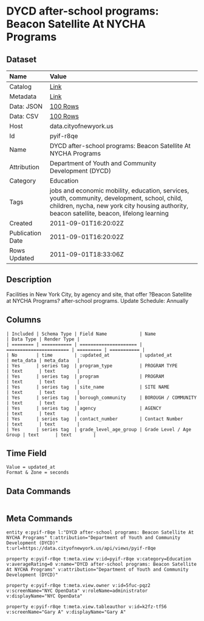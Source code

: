 # DYCD after-school programs: Beacon Satellite At NYCHA Programs

## Dataset

| Name | Value |
| :--- | :---- |
| Catalog | [Link](https://catalog.data.gov/dataset/dycd-after-school-programs-beacon-satellite-at-nycha-programs-e7307) |
| Metadata | [Link](https://data.cityofnewyork.us/api/views/pyif-r8qe) |
| Data: JSON | [100 Rows](https://data.cityofnewyork.us/api/views/pyif-r8qe/rows.json?max_rows=100) |
| Data: CSV | [100 Rows](https://data.cityofnewyork.us/api/views/pyif-r8qe/rows.csv?max_rows=100) |
| Host | data.cityofnewyork.us |
| Id | pyif-r8qe |
| Name | DYCD after-school programs: Beacon Satellite At NYCHA Programs |
| Attribution | Department of Youth and Community Development (DYCD) |
| Category | Education |
| Tags | jobs and economic mobility, education, services, youth, community, development, school, child, children, nycha, new york city housing authority, beacon satellite, beacon, lifelong learning |
| Created | 2011-09-01T16:20:02Z |
| Publication Date | 2011-09-01T16:20:02Z |
| Rows Updated | 2011-09-01T18:33:06Z |

## Description

Facilities in New York City, by agency and site, that offer ?Beacon Satellite at NYCHA Programs? after-school programs. Update Schedule: Annually

## Columns

```ls
| Included | Schema Type | Field Name            | Name                    | Data Type | Render Type |
| ======== | =========== | ===================== | ======================= | ========= | =========== |
| No       | time        | :updated_at           | updated_at              | meta_data | meta_data   |
| Yes      | series tag  | program_type          | PROGRAM TYPE            | text      | text        |
| Yes      | series tag  | program               | PROGRAM                 | text      | text        |
| Yes      | series tag  | site_name             | SITE NAME               | text      | text        |
| Yes      | series tag  | borough_community     | BOROUGH / COMMUNITY     | text      | text        |
| Yes      | series tag  | agency                | AGENCY                  | text      | text        |
| Yes      | series tag  | contact_number        | Contact Number          | text      | text        |
| Yes      | series tag  | grade_level_age_group | Grade Level / Age Group | text      | text        |
```

## Time Field

```ls
Value = updated_at
Format & Zone = seconds
```

## Data Commands

```ls
```

## Meta Commands

```ls
entity e:pyif-r8qe l:"DYCD after-school programs: Beacon Satellite At NYCHA Programs" t:attribution="Department of Youth and Community Development (DYCD)" t:url=https://data.cityofnewyork.us/api/views/pyif-r8qe

property e:pyif-r8qe t:meta.view v:id=pyif-r8qe v:category=Education v:averageRating=0 v:name="DYCD after-school programs: Beacon Satellite At NYCHA Programs" v:attribution="Department of Youth and Community Development (DYCD)"

property e:pyif-r8qe t:meta.view.owner v:id=5fuc-pqz2 v:screenName="NYC OpenData" v:roleName=administrator v:displayName="NYC OpenData"

property e:pyif-r8qe t:meta.view.tableauthor v:id=k2fz-tf56 v:screenName="Gary A" v:displayName="Gary A"
```